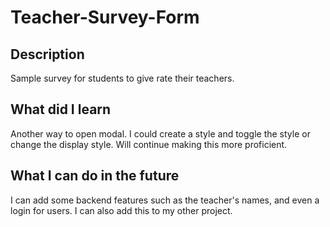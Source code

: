 # Teacher-Survey-Form

## Description 
Sample survey for students to give rate their teachers. 


## What did I learn
Another way to open modal. I could create a style and toggle the style or change the display style. Will continue making this more proficient. 

## What I can do in the future

I can add some backend features such as the teacher's names, and even a login for users. I can also add this to my other project.


